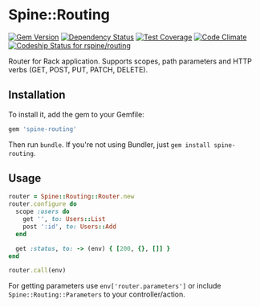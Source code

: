# Spine::Routing

[![Gem Version](https://badge.fury.io/rb/spine-routing.svg)](http://badge.fury.io/rb/spine-routing)
[![Dependency Status](https://gemnasium.com/rspine/routing.svg)](https://gemnasium.com/rspine/routing)
[![Test Coverage](https://codeclimate.com/github/rspine/routing/badges/coverage.svg)](https://codeclimate.com/github/rspine/routing/coverage)
[![Code Climate](https://codeclimate.com/github/rspine/routing/badges/gpa.svg)](https://codeclimate.com/github/rspine/routing)
[ ![Codeship Status for rspine/routing](https://codeship.com/projects/f340c940-e121-0132-7351-0acdf541758b/status?branch=master)](https://codeship.com/projects/81073)

Router for Rack application. Supports scopes, path parameters and HTTP verbs
(GET, POST, PUT, PATCH, DELETE).

## Installation

To install it, add the gem to your Gemfile:

```ruby
gem 'spine-routing'
```

Then run `bundle`. If you're not using Bundler, just `gem install spine-routing`.

## Usage

```ruby
router = Spine::Routing::Router.new
router.configure do
  scope :users do
    get '', to: Users::List
    post ':id', to: Users::Add
  end

  get :status, to: -> (env) { [200, {}, []] }
end

router.call(env)
```

For getting parameters use `env['router.parameters']` or include
`Spine::Routing::Parameters` to your controller/action.
